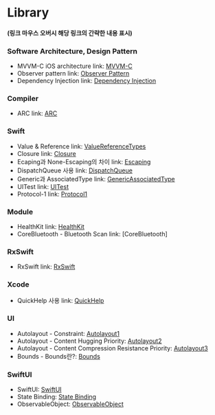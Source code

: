 # Library
#### (링크 마우스 오버시 해당 링크의 간략한 내용 표시)

### Software Architecture, Design Pattern
- MVVM-C iOS architecture link: [MVVM-C]  
- Observer pattern link: [Observer Pattern]
- Dependency Injection link: [Dependency Injection]

[MVVM-C]: https://github.com/jaeminKim0523/Library/blob/main/Software/MVVM-C.md "MVVM-C 아키텍처에 대하여 설명한 글이며, Model View ViewModel과 서로의 역할 분배 등에 대해여 작성하였다."
[Observer Pattern]: https://github.com/jaeminKim0523/Library/blob/main/Software/ObserverPattern.md "Observer 패턴에 대하여 설명한 글이며, 목차는 기본 개념, Observer, Subject, 마무리이다."  
[Dependency Injection]: https://github.com/jaeminKim0523/Library/blob/main/Software/DependencyInjection.md "의존성을 주입하는 것에 대한 예제로 Swift에서 protocol을 이용하여 의존성을 분리하는 방법을 설명하는 글이다."

### Compiler
- ARC link: [ARC]  

[ARC]: https://github.com/jaeminKim0523/Library/blob/main/Compiler/ARC.md "Swift의 Automatic Reference Counting에 대해여 설명한 글이며, ARC의 개념을 설명하고 메모리 관리를 위한 strong, weak, unowned 3가지 참조 방식에 대하여 설명했다."

### Swift
- Value & Reference link: [ValueReferenceTypes]
- Closure link: [Closure]
- Ecaping과 None-Escaping의 차이 link: [Escaping]  
- DispatchQueue 사용 link: [DispatchQueue]  
- Generic과 AssociatedType link: [GenericAssociatedType]
- UITest link: [UITest]
- Protocol-1 link: [Protocol1]

[ValueReferenceTypes]: https://github.com/jaeminKim0523/Library/blob/main/Swift/ValueReferenceTypes.md "Value(struct, enum, protocol 등)와 Reference(class 등) 타입에 대한 설명과 각 타입의 종류, 그리고 해당 타입들이 관리되는 방식과 자세한 설명을 했다."
[Closure]: https://github.com/jaeminKim0523/Library/blob/main/Swift/Closure.md "Closure의 심화 내용을 작성하였다. ecaping closure를 사용하기전에 참고하면 좋을 것 같다."
[Escaping]: https://github.com/jaeminKim0523/Library/blob/main/Swift/Escaping.md "비동기 Closure인 escaping closure를 설명한 글이다."
[DispatchQueue]: https://github.com/jaeminKim0523/Library/blob/main/Swift/DispatchQueue.md "DispatchQueue에 대하여 설명한 글이다. DispatchQueue의 특징에 대하여 설명을 하고 Queue가 어떻게 작동하는지, 어떤 종류의 Queue를 사용하는지를 알아보고 Queue에 쌓인 작업의 중요도에 따른 작업 순서와 동기, 비동기에 대한 설명을 작성하였다."
[GenericAssociatedType]: https://github.com/jaeminKim0523/Library/blob/main/Swift/GenericAssociatedType.md "AssociatedType을 이용하여 Generic을 사용하는 방법에 대하여 작성한 글이다."
[UITest]: https://github.com/jaeminKim0523/Library/blob/main/Swift/UITest.md "Xcode에서 UI Testing Bundle을 이용하여 사용자가 앱을 어떻게 사용 할지 예상하고 UI와 기능이 정상 작동되는지에 대한 시나리오를 자동화하여 테스트하는 방법에 대하여 설명한다."
[Protocol1]: https://github.com/jaeminKim0523/Library/blob/main/Swift/Protocol1.md "Protocol을 선언하고 상속시켜서 사용하는 방법에 대하여 간단하게 설명하였다."

### Module
- HealthKit link: [HealthKit]
- CoreBluetooth - Bluetooth Scan link: [CoreBluetooth]

[HealthKit]: https://github.com/jaeminKim0523/Library/blob/main/Module/HealthKit.md "디바이스를 통해 사용자의 건강 정보를 가져오는 모듈의 간단한 사용법을 작성하였다."
[CoreBluetooth1]: https://github.com/jaeminKim0523/Library/blob/main/Module/CoreBluetooth.md "디바이스에서 스캔된 블루투스를 찾아서 배열화 하는 방법에 대하여 작성하였다."

### RxSwift
- RxSwift link: [RxSwift]

[RxSwift]: https://github.com/jaeminKim0523/Library/tree/main/RxSwift "RxSwift를 공부하며 정리하였다. 주로 RxSwift의 메소드들과 오퍼레이터들을 작성하였다."

### Xcode
- QuickHelp 사용 link: [QuickHelp]  

[QuickHelp]: https://github.com/jaeminKim0523/Library/blob/main/Xcode/QuickHelp.md "Github에 마크다운이 있다면, Xcode에는 QuickHelp가 있다. QuickHelp를 이용하여 주석을 작성하고 꾸미는 방법을 설명해보았다."

### UI
- Autolayout - Constraint: [Autolayout1]  
- Autolayout - Content Hugging Priority: [Autolayout2]
- Autolayout - Content Compression Resistance Priority: [Autolayout3]
- Bounds - Bounds란?: [Bounds]

[Autolayout1]: https://github.com/jaeminKim0523/Library/blob/main/UI/Autolayout1.md "Autolayout1에서는 Constraint를 이용하여 Autolayout을 잡는 방법을 간단하게 설명하였다."  
[Autolayout2]: https://github.com/jaeminKim0523/Library/blob/main/UI/Autolayout2.md "Autolayout2에서는 Content Hugging Priority를 이용하여 콘텐츠의 중요도에 따라 중요도가 떨어지는 UI의 너비를 조정하게 하는 방법을 설명하였다."
[Autolayout3]: https://github.com/jaeminKim0523/Library/blob/main/UI/Autolayout3.md "Autolayout3에서는 Content Compression Resistance Priority를 이용하여 콘텐츠의 중요도에 따라 더 중요한 콘텐츠의 너비에 UI를 맞추고 중요도가 떨어지는 UI의 너비를 좁아지게 조정하는 방법의 Autolayout을 설명하였다."
[Bounds]: https://github.com/jaeminKim0523/Library/blob/main/UI/Bounds.md "Bounds의 값들이 어떻게 작동하고 필요의 이유와 사용하고 있는 곳을 설명하였다."


### SwiftUI
- SwiftUI: [SwiftUI]
- State Binding: [State Binding]
- ObservableObject: [ObservableObject]

[SwiftUI]: https://github.com/jaeminKim0523/Library/blob/main/SwiftUI/SwiftUI.md "현재 스터디중인 SwiftUI의 장점과 단점을 간단하게 말해보았다."
[State Binding]: https://github.com/jaeminKim0523/Library/blob/main/SwiftUI/StateBinding.md "SwiftUI에서 가장 기본적인 데이터 바인딩 어노테이션중 하나를 알아보았다."
[ObservableObject]: https://github.com/jaeminKim0523/Library/blob/main/SwiftUI/ObservableObject.md "SwiftUI의 데이터 바인딩 어노테이션 중 하나로, MVVM과 같은 SoftwareArchitecture에서 사용될 핵심 어노테이션으로 예상되어 알아보았다."
